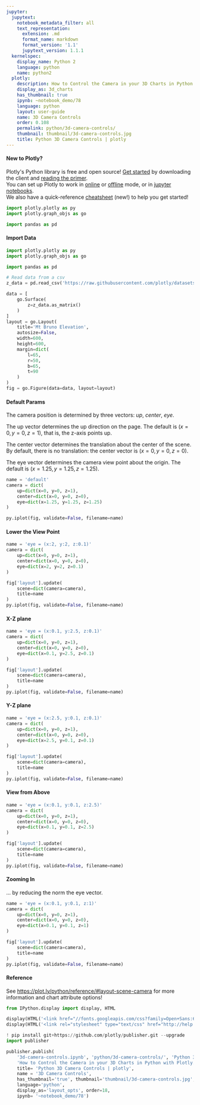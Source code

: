 ```yaml
---
jupyter:
  jupytext:
    notebook_metadata_filter: all
    text_representation:
      extension: .md
      format_name: markdown
      format_version: '1.1'
      jupytext_version: 1.1.1
  kernelspec:
    display_name: Python 2
    language: python
    name: python2
  plotly:
    description: How to Control the Camera in your 3D Charts in Python with Plotly.
    display_as: 3d_charts
    has_thumbnail: true
    ipynb: ~notebook_demo/78
    language: python
    layout: user-guide
    name: 3D Camera Controls
    order: 0.108
    permalink: python/3d-camera-controls/
    thumbnail: thumbnail/3d-camera-controls.jpg
    title: Python 3D Camera Controls | plotly
---
```


<!-- #region {"deletable": true, "editable": true} -->
#### New to Plotly?
Plotly's Python library is free and open source! [Get started](https://plot.ly/python/getting-started/) by downloading the client and [reading the primer](https://plot.ly/python/getting-started/).
<br>You can set up Plotly to work in [online](https://plot.ly/python/getting-started/#initialization-for-online-plotting) or [offline](https://plot.ly/python/getting-started/#initialization-for-offline-plotting) mode, or in [jupyter notebooks](https://plot.ly/python/getting-started/#start-plotting-online).
<br>We also have a quick-reference [cheatsheet](https://images.plot.ly/plotly-documentation/images/python_cheat_sheet.pdf) (new!) to help you get started!
<!-- #endregion -->

```python deletable=true editable=true
import plotly.plotly as py
import plotly.graph_objs as go

import pandas as pd
```

<!-- #region {"deletable": true, "editable": true} -->
#### Import Data
<!-- #endregion -->

```python deletable=true editable=true
import plotly.plotly as py
import plotly.graph_objs as go

import pandas as pd

# Read data from a csv
z_data = pd.read_csv('https://raw.githubusercontent.com/plotly/datasets/master/api_docs/mt_bruno_elevation.csv')

data = [
    go.Surface(
        z=z_data.as_matrix()
    )
]
layout = go.Layout(
    title='Mt Bruno Elevation',
    autosize=False,
    width=600,
    height=600,
    margin=dict(
        l=65,
        r=50,
        b=65,
        t=90
    )
)
fig = go.Figure(data=data, layout=layout)
```

<!-- #region {"deletable": true, "editable": true} -->
#### Default Params
The camera position is determined by three vectors: *up*, *center*, *eye*.

The up vector determines the up direction on the page. The default is $(x=0, y=0, z=1)$, that is, the z-axis points up.

The center vector determines the translation about the center of the scene. By default, there is no translation: the center vector is $(x=0, y=0, z=0)$.

The eye vector determines the camera view point about the origin. The default is $(x=1.25, y=1.25, z=1.25)$.
<!-- #endregion -->

```python deletable=true editable=true
name = 'default'
camera = dict(
    up=dict(x=0, y=0, z=1),
    center=dict(x=0, y=0, z=0),
    eye=dict(x=1.25, y=1.25, z=1.25)
)

py.iplot(fig, validate=False, filename=name)
```

<!-- #region {"deletable": true, "editable": true} -->
#### Lower the View Point
<!-- #endregion -->

```python deletable=true editable=true
name = 'eye = (x:2, y:2, z:0.1)'
camera = dict(
    up=dict(x=0, y=0, z=1),
    center=dict(x=0, y=0, z=0),
    eye=dict(x=2, y=2, z=0.1)
)

fig['layout'].update(
    scene=dict(camera=camera),
    title=name
)
py.iplot(fig, validate=False, filename=name)
```

<!-- #region {"deletable": true, "editable": true} -->
#### X-Z plane
<!-- #endregion -->

```python deletable=true editable=true
name = 'eye = (x:0.1, y:2.5, z:0.1)'
camera = dict(
    up=dict(x=0, y=0, z=1),
    center=dict(x=0, y=0, z=0),
    eye=dict(x=0.1, y=2.5, z=0.1)
)

fig['layout'].update(
    scene=dict(camera=camera),
    title=name
)
py.iplot(fig, validate=False, filename=name)
```

<!-- #region {"deletable": true, "editable": true} -->
#### Y-Z plane
<!-- #endregion -->

```python deletable=true editable=true
name = 'eye = (x:2.5, y:0.1, z:0.1)'
camera = dict(
    up=dict(x=0, y=0, z=1),
    center=dict(x=0, y=0, z=0),
    eye=dict(x=2.5, y=0.1, z=0.1)
)

fig['layout'].update(
    scene=dict(camera=camera),
    title=name
)
py.iplot(fig, validate=False, filename=name)
```

<!-- #region {"deletable": true, "editable": true} -->
#### View from Above
<!-- #endregion -->

```python deletable=true editable=true
name = 'eye = (x:0.1, y:0.1, z:2.5)'
camera = dict(
    up=dict(x=0, y=0, z=1),
    center=dict(x=0, y=0, z=0),
    eye=dict(x=0.1, y=0.1, z=2.5)
)

fig['layout'].update(
    scene=dict(camera=camera),
    title=name
)
py.iplot(fig, validate=False, filename=name)
```

<!-- #region {"deletable": true, "editable": true} -->
#### Zooming In
... by reducing the norm the eye vector.
<!-- #endregion -->

```python deletable=true editable=true
name = 'eye = (x:0.1, y:0.1, z:1)'
camera = dict(
    up=dict(x=0, y=0, z=1),
    center=dict(x=0, y=0, z=0),
    eye=dict(x=0.1, y=0.1, z=1)
)

fig['layout'].update(
    scene=dict(camera=camera),
    title=name
)
py.iplot(fig, validate=False, filename=name)
```

<!-- #region {"deletable": true, "editable": true} -->
#### Reference
<!-- #endregion -->

<!-- #region {"deletable": true, "editable": true} -->
See https://plot.ly/python/reference/#layout-scene-camera for more information and chart attribute options!
<!-- #endregion -->

```python deletable=true editable=true
from IPython.display import display, HTML

display(HTML('<link href="//fonts.googleapis.com/css?family=Open+Sans:600,400,300,200|Inconsolata|Ubuntu+Mono:400,700" rel="stylesheet" type="text/css" />'))
display(HTML('<link rel="stylesheet" type="text/css" href="http://help.plot.ly/documentation/all_static/css/ipython-notebook-custom.css">'))

! pip install git+https://github.com/plotly/publisher.git --upgrade
import publisher

publisher.publish(
    '3d-camera-controls.ipynb', 'python/3d-camera-controls/', 'Python 3D Camera Controls | plotly',
    'How to Control the Camera in your 3D Charts in Python with Plotly.',
    title= 'Python 3D Camera Controls | plotly',
    name = '3D Camera Controls',
    has_thumbnail='true', thumbnail='thumbnail/3d-camera-controls.jpg',
    language='python',
    display_as='layout_opts', order=18,
    ipynb= '~notebook_demo/78')
```

```python deletable=true editable=true

```